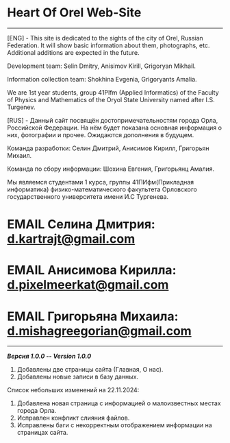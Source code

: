 # Heart Of Orel Web-Site
___________________________________________________________________________
[ENG] - This site is dedicated to the sights of the city of Orel, Russian Federation. It will show basic information about them, photographs, etc. Additional additions are expected in the future.

Development team: Selin Dmitry, Anisimov Kirill, Grigoryan Mikhail.

Information collection team: Shokhina Evgenia, Grigoryants Amalia.

We are 1st year students, group 41PIfm (Applied Informatics) of the Faculty of Physics and Mathematics of the Oryol State University named after I.S. Turgenev.

[RUS] - Данный сайт посвящён достопримечательностям города Орла, Российской Федерации. На нём будет показана основная информация о них, фотографии и прочее. Ожидаются дополнения в будущем.

Команда разработки: Селин Дмитрий, Анисимов Кирилл, Григорьян Михаил.

Команда по сбору информации: Шохина Евгения, Григорьянц Амалия.

Мы являемся студентами 1 курса, группы 41ПИфм(Прикладная информатика) физико-математического факультета Орловского государственного университета имени И.С Тургенева.

# EMAIL Селина Дмитрия: d.kartrajt@gmail.com
# EMAIL Анисимова Кирилла: d.pixelmeerkat@gmail.com
# EMAIL Григорьяна Михаила: d.mishagreegorian@gmail.com
________________________________________________________________________________

___Версия 1.0.0 -- Version 1.0.0___
1. Добавлены две страницы сайта (Главная, О нас).
2. Добавлены новые записи в базу данных. 

Список небольших изменений на 22.11.2024:
1) Добавлена новая страница с информацией о малоизвестных местах города Орла.
2) Исправлен конфликт слияния файлов.
3) Исправлены баги с некорректным отображением информации на страницах сайта.
